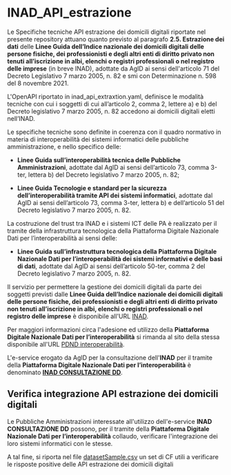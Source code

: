 # INAD_API_estrazione

Le Specifiche tecniche API estrazione dei domicili digitali riportate 
nel presente repository attuano quanto previsto al paragrafo **2.5. 
Estrazione dei dati** delle **Linee Guida dell’Indice nazionale dei 
domicili digitali delle persone fisiche, dei professionisti e degli 
altri enti di diritto privato non tenuti all’iscrizione in albi, elenchi 
o registri professionali o nel registro delle imprese** (in breve INAD), 
adottate da AgID ai sensi dell'articolo 71 del Decreto Legislativo 7 
marzo 2005, n. 82 e smi con Determinazione n. 598 del 8 novembre 2021. 

L\'OpenAPI riportato in inad_api_extraxtion.yaml, definisce le modalità 
tecniche con cui i soggetti di cui all’articolo 2, comma 2, lettere a) 
e b) del Decreto legislativo 7 marzo 2005, n. 82 accedono ai domicili 
digitali eletti nell’INAD.

Le specifiche tecniche sono definite in coerenza con il quadro normativo 
in materia di interoperabilità dei sistemi informatici delle pubbliche 
amministrazione, e nello specifico delle:

- **Linee Guida sull’interoperabilità tecnica delle Pubbliche Amministrazioni**, 
  adottate dal AgID ai sensi dell’articolo 73, comma 3-ter, lettera b) 
  del Decreto legislativo 7 marzo 2005, n. 82;

- **Linee Guida Tecnologie e standard per la sicurezza dell’interoperabilità tramite API dei sistemi informatici**, 
  adottate dal AgID ai sensi dell’articolo 73, comma 3-ter, lettera b) 
  e dell’articolo 51 del Decreto legislativo 7 marzo 2005, n. 82.

La costruzione del trust tra INAD e i sistemi ICT delle PA è realizzato 
per il tramite della infrastruttura tecnologica della Piattaforma Digitale
Nazionale Dati per l’interoperabilità ai sensi delle:

- **Linee Guida sull’infrastruttura tecnologica della Piattaforma Digitale Nazionale Dati per l’interoperabilità dei sistemi informativi e delle basi di dati**, 
  adottate dal AgID ai sensi dell’articolo 50-ter, comma 2 del Decreto 
  legislativo 7 marzo 2005, n. 82.

Il servizio per permettere la gestione dei domicili digitali da parte dei soggetti previsti dalle 
**Linee Guida dell’Indice nazionale dei domicili digitali delle persone fisiche, dei professionisti e degli 
altri enti di diritto privato non tenuti all’iscrizione in albi, elenchi o registri professionali o nel registro delle imprese** 
è disponibile all'URL [INAD](https://domiciliodigitale.gov.it/).

Per maggiori informazioni circa l'adesione ed utilizzo della **Piattaforma Digitale Nazionale 
Dati per l’interoperabilità** si rimanda al sito della stessa disponibile all'URL [PDND interoperabilità](https://www.interop.pagopa.it/).

L'e-service erogato da AgID per la consultazione dell'**INAD** per il tramite della **Piattaforma Digitale Nazionale 
Dati per l’interoperabilità** è denominato [**INAD CONSULTAZIONE DD**](https://www.interop.pagopa.it/catalogo/2d97cffc-27cb-4705-a21d-9e1084aec9e3/).

## Verifica integrazione API estrazione dei domicili digitali

Le Pubbliche Amministrazioni interessate all'utilizzo dell'e-service **INAD CONSULTAZIONE DD** possono, per il tramite della **Piattaforma Digitale Nazionale 
Dati per l’interoperabilità** collaudo, verificare l'integrazione dei loro sistemi informatici con le stesse. 

A tal fine, si riporta nel file [datasetSample.csv](datasetSample.csv) un set di CF utili a verificare le risposte positive delle API estrazione dei domicili digitali




